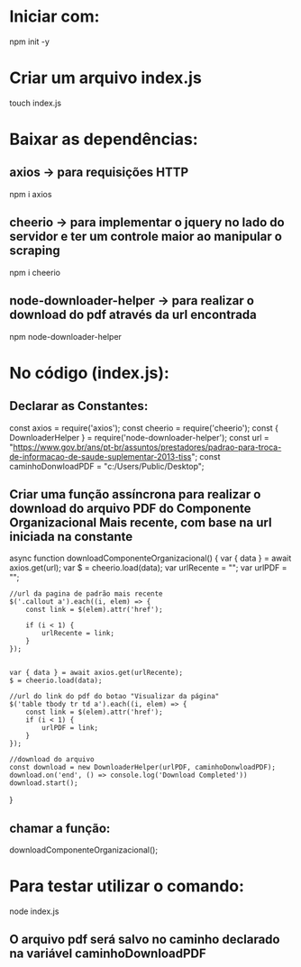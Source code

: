 # Iniciar com:
npm init -y

# Criar um arquivo index.js
touch index.js

# Baixar as dependências: 

## axios -> para requisições HTTP
npm i axios

## cheerio -> para implementar o jquery no lado do servidor e ter um controle maior ao manipular o scraping
npm i cheerio

## node-downloader-helper -> para realizar o download do pdf através da url encontrada
npm node-downloader-helper

# No código (index.js):
## Declarar as Constantes:
const axios = require('axios');
const cheerio = require('cheerio');
const { DownloaderHelper } = require('node-downloader-helper');
const url = "https://www.gov.br/ans/pt-br/assuntos/prestadores/padrao-para-troca-de-informacao-de-saude-suplementar-2013-tiss";
const caminhoDonwloadPDF = "c:/Users/Public/Desktop";

## Criar uma função assíncrona para realizar o download do arquivo PDF do Componente Organizacional Mais recente, com base na url iniciada na constante
async function downloadComponenteOrganizacional() {
    var { data } = await axios.get(url);
    var $ = cheerio.load(data);
    var urlRecente = "";
    var urlPDF = "";

    //url da pagina de padrão mais recente
    $('.callout a').each((i, elem) => {
        const link = $(elem).attr('href');

        if (i < 1) {
            urlRecente = link;
        }
    });


    var { data } = await axios.get(urlRecente);
    $ = cheerio.load(data);

    //url do link do pdf do botao "Visualizar da página"
    $('table tbody tr td a').each((i, elem) => {
        const link = $(elem).attr('href');
        if (i < 1) {
            urlPDF = link;
        }
    });

    //download do arquivo
    const download = new DownloaderHelper(urlPDF, caminhoDonwloadPDF);
    download.on('end', () => console.log('Download Completed'))
    download.start();
}

## chamar a função:
downloadComponenteOrganizacional();

# Para testar utilizar o comando:
node index.js

## O arquivo pdf será salvo no caminho declarado na variável caminhoDownloadPDF
